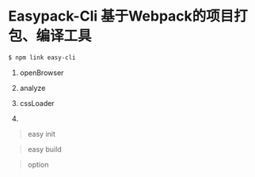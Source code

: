 <!-- TODO: Easypack-Cli README -->
# Easypack-Cli 基于Webpack的项目打包、编译工具

```bash
$ npm link easy-cli
```

1. openBrowser

2. analyze

3. cssLoader

4. 

 


 > easy init

 > easy build

 > option
